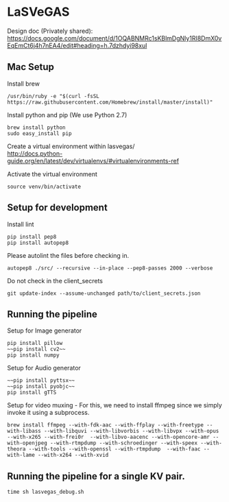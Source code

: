 # LaSVeGAS
Design doc (Privately shared):
https://docs.google.com/document/d/1OQABNMRc1sKBlmDgNly1RI8DmX0vEqEmCt6j4h7nEA4/edit#heading=h.7dzhdyi98xul


## Mac Setup
Install brew  

    /usr/bin/ruby -e "$(curl -fsSL https://raw.githubusercontent.com/Homebrew/install/master/install)"

Install python and pip (We use Python 2.7)  

    brew install python
    sudo easy_install pip

Create a virtual environment within lasvegas/  
http://docs.python-guide.org/en/latest/dev/virtualenvs/#virtualenvironments-ref

Activate the virtual environment

    source venv/bin/activate

## Setup for development
Install lint  

    pip install pep8
    pip install autopep8

Please autolint the files before checking in.

    autopep8 ./src/ --recursive --in-place --pep8-passes 2000 --verbose

Do not check in the client_secrets

    git update-index --assume-unchanged path/to/client_secrets.json

## Running the pipeline

Setup for Image generator

    pip install pillow
    ~~pip install cv2~~
    pip install numpy  

Setup for Audio generator

    ~~pip install pyttsx~~
    ~~pip install pyobjc~~
    pip install gTTS

Setup for video muxing - For this, we need to install ffmpeg since we simply invoke it using a subprocess.  

    brew install ffmpeg --with-fdk-aac --with-ffplay --with-freetype --with-libass --with-libquvi --with-libvorbis --with-libvpx --with-opus --with-x265 --with-frei0r  --with-libvo-aacenc --with-opencore-amr --with-openjpeg --with-rtmpdump --with-schroedinger --with-speex --with-theora --with-tools --with-openssl --with-rtmpdump  --with-faac --with-lame --with-x264 --with-xvid


## Running the pipeline for a single KV pair.

    time sh lasvegas_debug.sh
